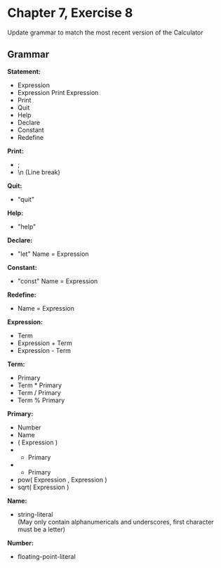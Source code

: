 # Chapter 7, Exercise 8
Update grammar to match the most recent version of the Calculator

## Grammar
__Statement:__
 * Expression
 * Expression Print Expression
 * Print
 * Quit
 * Help
 * Declare
 * Constant
 * Redefine

__Print:__
 * ;
 * \n (Line break) 

__Quit:__
* "quit"

__Help:__
* "help"

__Declare:__
* "let" Name = Expression

__Constant:__
* "const" Name = Expression

__Redefine:__
* Name = Expression

__Expression:__
* Term
* Expression + Term
* Expression - Term

__Term:__
* Primary
* Term * Primary
* Term / Primary
* Term % Primary

__Primary:__
* Number
* Name
* ( Expression )
* + Primary
* - Primary
* pow( Expression , Expression )
* sqrt( Expression )

__Name:__
* string-literal  
(May only contain alphanumericals and underscores, first character must be a letter)

__Number:__
* floating-point-literal
